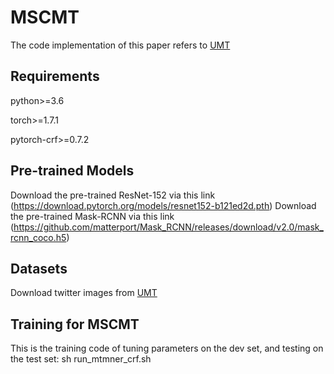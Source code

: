 # MSCMT
The code implementation of this paper refers to [UMT](https://github.com/jefferyYu/UMT)

## Requirements

python>=3.6

torch>=1.7.1

pytorch-crf>=0.7.2

## Pre-trained Models
Download the pre-trained ResNet-152 via this link (https://download.pytorch.org/models/resnet152-b121ed2d.pth)
Download the pre-trained Mask-RCNN via this link (https://github.com/matterport/Mask_RCNN/releases/download/v2.0/mask_rcnn_coco.h5)

## Datasets
Download twitter images from [UMT](https://github.com/jefferyYu/UMT/)

## Training for MSCMT
This is the training code of tuning parameters on the dev set, and testing on the test set:
sh run_mtmner_crf.sh
